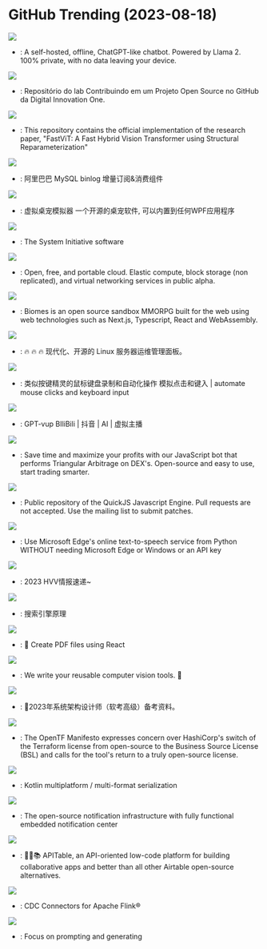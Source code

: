 # GitHub Trending (2023-08-18)

![](https://img.shields.io/badge/TypeScript-New%20197-green?style=flat-square&logo=appveyor)
- [](https://github.comundefined): A self-hosted, offline, ChatGPT-like chatbot. Powered by Llama 2. 100% private, with no data leaving your device.

![](https://img.shields.io/badge/none-New%2047-green?style=flat-square&logo=appveyor)
- [](https://github.comundefined): Repositório do lab Contribuindo em um Projeto Open Source no GitHub da Digital Innovation One.

![](https://img.shields.io/badge/Python-New%20124-green?style=flat-square&logo=appveyor)
- [](https://github.comundefined): This repository contains the official implementation of the research paper, "FastViT: A Fast Hybrid Vision Transformer using Structural Reparameterization"

![](https://img.shields.io/badge/Java-New%2036-green?style=flat-square&logo=appveyor)
- [](https://github.comundefined): 阿里巴巴 MySQL binlog 增量订阅&消费组件

![](https://img.shields.io/badge/C%23-New%20187-green?style=flat-square&logo=appveyor)
- [](https://github.comundefined): 虚拟桌宠模拟器 一个开源的桌宠软件, 可以内置到任何WPF应用程序

![](https://img.shields.io/badge/Rust-New%2079-green?style=flat-square&logo=appveyor)
- [](https://github.comundefined): The System Initiative software

![](https://img.shields.io/badge/Ruby-New%20173-green?style=flat-square&logo=appveyor)
- [](https://github.comundefined): Open, free, and portable cloud. Elastic compute, block storage (non replicated), and virtual networking services in public alpha.

![](https://img.shields.io/badge/TypeScript-New%20429-green?style=flat-square&logo=appveyor)
- [](https://github.comundefined): Biomes is an open source sandbox MMORPG built for the web using web technologies such as Next.js, Typescript, React and WebAssembly.

![](https://img.shields.io/badge/Go-New%20191-green?style=flat-square&logo=appveyor)
- [](https://github.comundefined): 🔥 🔥 🔥 现代化、开源的 Linux 服务器运维管理面板。

![](https://img.shields.io/badge/Python-New%2032-green?style=flat-square&logo=appveyor)
- [](https://github.comundefined): 类似按键精灵的鼠标键盘录制和自动化操作 模拟点击和键入 | automate mouse clicks and keyboard input

![](https://img.shields.io/badge/Python-New%2033-green?style=flat-square&logo=appveyor)
- [](https://github.comundefined): GPT-vup BIliBili | 抖音 | AI | 虚拟主播

![](https://img.shields.io/badge/none-New%200-green?style=flat-square&logo=appveyor)
- [](https://github.comundefined): Save time and maximize your profits with our JavaScript bot that performs Triangular Arbitrage on DEX's. Open-source and easy to use, start trading smarter.

![](https://img.shields.io/badge/C-New%207-green?style=flat-square&logo=appveyor)
- [](https://github.comundefined): Public repository of the QuickJS Javascript Engine. Pull requests are not accepted. Use the mailing list to submit patches.

![](https://img.shields.io/badge/Python-New%2013-green?style=flat-square&logo=appveyor)
- [](https://github.comundefined): Use Microsoft Edge's online text-to-speech service from Python WITHOUT needing Microsoft Edge or Windows or an API key

![](https://img.shields.io/badge/none-New%20120-green?style=flat-square&logo=appveyor)
- [](https://github.comundefined): 2023 HVV情报速递~

![](https://img.shields.io/badge/none-New%2033-green?style=flat-square&logo=appveyor)
- [](https://github.comundefined): 搜索引擎原理

![](https://img.shields.io/badge/JavaScript-New%2018-green?style=flat-square&logo=appveyor)
- [](https://github.comundefined): 📄 Create PDF files using React

![](https://img.shields.io/badge/Python-New%20421-green?style=flat-square&logo=appveyor)
- [](https://github.comundefined): We write your reusable computer vision tools. 💜

![](https://img.shields.io/badge/HTML-New%2013-green?style=flat-square&logo=appveyor)
- [](https://github.comundefined): 💯2023年系统架构设计师（软考高级）备考资料。

![](https://img.shields.io/badge/HTML-New%20534-green?style=flat-square&logo=appveyor)
- [](https://github.comundefined): The OpenTF Manifesto expresses concern over HashiCorp's switch of the Terraform license from open-source to the Business Source License (BSL) and calls for the tool's return to a truly open-source license.

![](https://img.shields.io/badge/Kotlin-New%204-green?style=flat-square&logo=appveyor)
- [](https://github.comundefined): Kotlin multiplatform / multi-format serialization

![](https://img.shields.io/badge/TypeScript-New%20105-green?style=flat-square&logo=appveyor)
- [](https://github.comundefined): The open-source notification infrastructure with fully functional embedded notification center

![](https://img.shields.io/badge/TypeScript-New%2039-green?style=flat-square&logo=appveyor)
- [](https://github.comundefined): 🚀🎉📚 APITable, an API-oriented low-code platform for building collaborative apps and better than all other Airtable open-source alternatives.

![](https://img.shields.io/badge/Java-New%2018-green?style=flat-square&logo=appveyor)
- [](https://github.comundefined): CDC Connectors for Apache Flink®

![](https://img.shields.io/badge/Python-New%20428-green?style=flat-square&logo=appveyor)
- [](https://github.comundefined): Focus on prompting and generating

